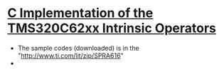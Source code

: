 # [C Implementation of the TMS320C62xx Intrinsic Operators](https://www.ti.com/lit/an/spra616/spra616.pdf?ts=1719624875609&ref_url=https%253A%252F%252Fwww.google.com%252F)
- The sample codes (downloaded) is in the "http://www.ti.com/lit/zip/SPRA616"
- 
#
